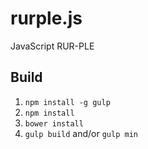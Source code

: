 # rurple.js
JavaScript RUR-PLE

## Build
1. `npm install -g gulp`
2. `npm install`
3. `bower install`
4. `gulp build` and/or `gulp min`
